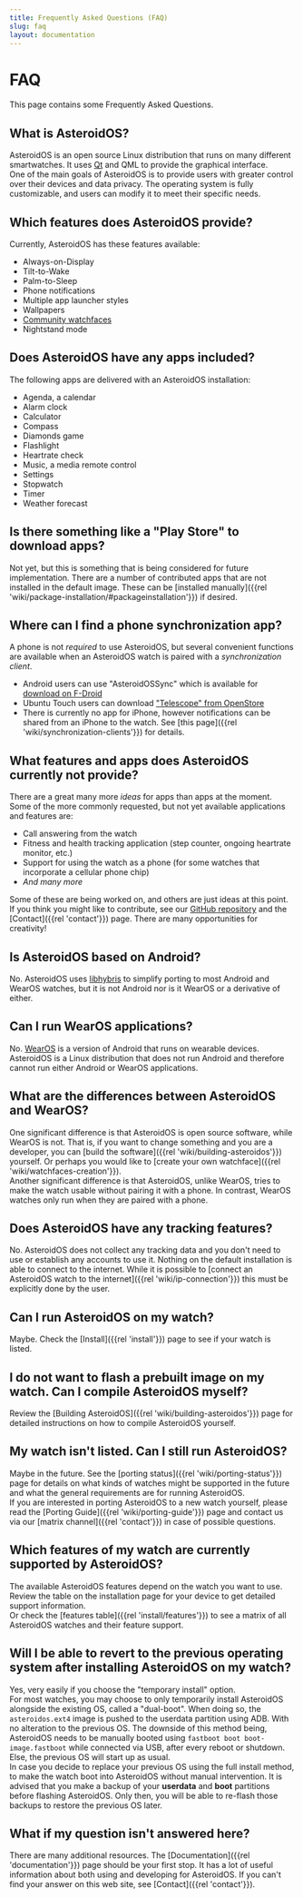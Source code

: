 ```yaml
---
title: Frequently Asked Questions (FAQ)
slug: faq
layout: documentation
---
```

# FAQ
This page contains some Frequently Asked Questions.

## What is AsteroidOS?
AsteroidOS is an open source Linux distribution that runs on many different smartwatches. It uses [Qt](http://www.qt.io/) and QML to provide the graphical interface.\
One of the main goals of AsteroidOS is to provide users with greater control over their devices and data privacy. The operating system is fully customizable, and users can modify it to meet their specific needs.

## Which features does AsteroidOS provide?
Currently, AsteroidOS has these features available:
 - Always-on-Display
 - Tilt-to-Wake
 - Palm-to-Sleep
 - Phone notifications
 - Multiple app launcher styles
 - Wallpapers
 - [Community watchfaces](https://github.com/AsteroidOS/unofficial-watchfaces)
 - Nightstand mode

## Does AsteroidOS have any apps included?
The following apps are delivered with an AsteroidOS installation:
 - Agenda, a calendar
 - Alarm clock
 - Calculator
 - Compass
 - Diamonds game
 - Flashlight
 - Heartrate check
 - Music, a media remote control
 - Settings
 - Stopwatch
 - Timer
 - Weather forecast

## Is there something like a "Play Store" to download apps?
Not yet, but this is something that is being considered for future implementation. There are a number of contributed apps that are not installed in the default image. These can be [installed manually]({{rel 'wiki/package-installation/#packageinstallation'}}) if desired.

## Where can I find a phone synchronization app?
A phone is not *required* to use AsteroidOS, but several convenient functions are available when an AsteroidOS watch is paired with a *synchronization client*.
 - Android users can use "AsteroidOSSync" which is available for [download on F-Droid](https://f-droid.org/packages/org.asteroidos.sync/)
 - Ubuntu Touch users can download ["Telescope" from OpenStore](https://open-store.io/app/telescope.asteroidos)
 - There is currently no app for iPhone, however notifications can be shared from an iPhone to the watch. See [this page]({{rel 'wiki/synchronization-clients'}}) for details.

## What features and apps does AsteroidOS currently **not** provide?
There are a great many more *ideas* for apps than apps at the moment. Some of the more commonly requested, but not yet available applications and features are:
 - Call answering from the watch
 - Fitness and health tracking application (step counter, ongoing heartrate monitor, etc.)
 - Support for using the watch as a phone (for some watches that incorporate a cellular phone chip)
 - *And many more*

Some of these are being worked on, and others are just ideas at this point. If you think you might like to contribute, see our [GitHub repository](https://github.com/AsteroidOS/asteroid/issues) and the [Contact]({{rel 'contact'}}) page. There are many opportunities for creativity!

## Is AsteroidOS based on Android?
No. AsteroidOS uses [libhybris](https://en.wikipedia.org/wiki/Hybris_(software)) to simplify porting to most Android and WearOS watches, but it is not Android nor is it WearOS or a derivative of either.

## Can I run WearOS applications?
No. [WearOS](https://en.wikipedia.org/wiki/Wear_OS) is a version of Android that runs on wearable devices. AsteroidOS is a Linux distribution that does not run Android and therefore cannot run either Android or WearOS applications.

## What are the differences between AsteroidOS and WearOS?
One significant difference is that AsteroidOS is open source software, while WearOS is not. That is, if you want to change something and you are a developer, you can [build the software]({{rel 'wiki/building-asteroidos'}}) yourself. Or perhaps you would like to [create your own watchface]({{rel 'wiki/watchfaces-creation'}}).\
Another significant difference is that AsteroidOS, unlike WearOS, tries to make the watch usable without pairing it with a phone. In contrast, WearOS watches only run when they are paired with a phone.

## Does AsteroidOS have any tracking features?
No. AsteroidOS does not collect any tracking data and you don't need to use or establish any accounts to use it. Nothing on the default installation is able to connect to the internet. While it is possible to [connect an AsteroidOS watch to the internet]({{rel 'wiki/ip-connection'}}) this must be explicitly done by the user.

## Can I run AsteroidOS on my watch?
Maybe. Check the [Install]({{rel 'install'}}) page to see if your watch is listed.

## I do not want to flash a prebuilt image on my watch. Can I compile AsteroidOS myself?
Review the [Building AsteroidOS]({{rel 'wiki/building-asteroidos'}}) page for detailed instructions on how to compile AsteroidOS yourself.

## My watch isn't listed. Can I still run AsteroidOS?
Maybe in the future. See the [porting status]({{rel 'wiki/porting-status'}}) page for details on what kinds of watches might be supported in the future and what the general requirements are for running AsteroidOS.\
If you are interested in porting AsteroidOS to a new watch yourself, please read the [Porting Guide]({{rel 'wiki/porting-guide'}}) page and contact us via our [matrix channel]({{rel 'contact'}}) in case of possible questions.

## Which features of my watch are currently supported by AsteroidOS?
The available AsteroidOS features depend on the watch you want to use. Review the table on the installation page for your device to get detailed support information.\
Or check the [features table]({{rel 'install/features'}}) to see a matrix of all AsteroidOS watches and their feature support.

## Will I be able to revert to the previous operating system after installing AsteroidOS on my watch?
Yes, very easily if you choose the "temporary install" option.\
For most watches, you may choose to only temporarily install AsteroidOS alongside the existing OS, called a "dual-boot". When doing so, the `asteroidos.ext4` image is pushed to the userdata partition using ADB. With no alteration to the previous OS. The downside of this method being, AsteroidOS needs to be manually booted using `fastboot boot boot-image.fastboot` while connected via USB, after every reboot or shutdown. Else, the previous OS will start up as usual.\
In case you decide to replace your previous OS using the full install method, to make the watch boot into AsteroidOS without manual intervention. It is advised that you make a backup of your <b>userdata</b> and <b>boot</b> partitions before flashing AsteroidOS. Only then, you will be able to re-flash those backups to restore the previous OS later.

## What if my question isn't answered here?
There are many additional resources. The [Documentation]({{rel 'documentation'}}) page should be your first stop. It has a lot of useful information about both using and developing for AsteroidOS. If you can't find your answer on this web site, see [Contact]({{rel 'contact'}}).
